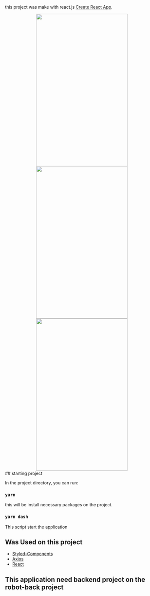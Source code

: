

this project was make with react.js [Create React App](https://github.com/facebook/create-react-app).
  <div align='center'>
    <img src="/img/screen1.png" width="300" height="500"/>
    <img src="/img/screen2.png" width="300" height="500"/>
    <img src="/img/screen3.png" width="300" height="500"/>
  </div>
## starting project

In the project directory, you can run:

### `yarn`

this will be install necessary packages on the project. 

### `yarn dash` 

This script start the application 

## Was Used on this project 

* [Styled-Components](https://styled-components.com/)
* [Axios](https://github.com/axios/axios)
* [React](https://react.dev/)


## This application need backend project on the robot-back project 



